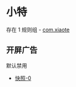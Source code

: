 # 小特

存在 1 规则组 - [com.xiaote](/src/apps/com.xiaote.ts)

## 开屏广告

默认禁用

- [快照-0](https://i.gkd.li/i/14035706)
